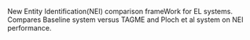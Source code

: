 New Entity Identification(NEI) comparison frameWork for EL systems.
Compares Baseline system versus TAGME and Ploch et al system on NEI performance.
